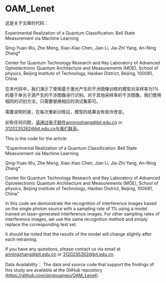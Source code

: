 # OAM_Lenet
这是关于文章的代码：

Experimental Realization of a Quantum Classification: Bell State Measurement via Machine Learning

Qing-Yuan Wu, Zhe Meng, Xiao-Xiao Chen, Jian Li, Jia-Zhi Yang, An-Ning Zhang*

Center for Quantum Technology Research and Key Laboratory of Advanced Optoelectronic Quantum Architecture and Measurements (MOE), School of physics, Beijing Institute of Technology, Haidian District, Beijing, 100081, China

在本代码中，我们演示了使用基于激光产生的干涉图像训练的模型对采样率为1%的基于单光子源产生的干涉图像进行识别。对于其他采样率的干涉图像，我们使用相同的识别方法，只需要替换相应的测试集即可。

需要说明的是，在每次重新训练后，模型的结果会有些许改变。

如有任何问题，请通过电子邮件anningzhang@bit.edu.cn or 3120235262@bit.edu.cn与我们联系。


This is the code for the article: 

"Experimental Realization of a Quantum Classification: Bell State Measurement via Machine Learning

Qing-Yuan Wu, Zhe Meng, Xiao-Xiao Chen, Jian Li, Jia-Zhi Yang, An-Ning Zhang*

Center for Quantum Technology Research and Key Laboratory of Advanced Optoelectronic Quantum Architecture and Measurements (MOE), School of physics, Beijing Institute of Technology, Haidian District, Beijing, 100081, China"

In this code we demonstrate the recognition of interference images based on the single photon source with a sampling rate of 1% using a model trained on laser-generated interference images. For other sampling rates of interference images, we use the same recognition method and simply replace the corresponding test set.

It should be noted that the results of the model will change slightly after each retraining.

If you have any questions, please contact us via email at anningzhang@bit.edu.cn or 3120235262@bit.edu.cn.

Data Availability：
The data and source code that support the findings of this study are available at the GitHub repository (https://github.com/qingyuanwu/OAM_Lenet).

